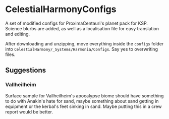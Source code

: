 # CelestialHarmonyConfigs

A set of modified configs for ProximaCentauri's planet pack for KSP. Science blurbs are added, as well as a localisation file for easy translation and editing. 

After downloading and unzipping, move everything inside the `configs` folder into `CelestialHarmony/_Systems/Harmonia/Configs`. Say yes to overwriting files.

## Suggestions

### Vallheilheim
Surface sample for Vallheilheim's apocalypse biome should have something to do with Anakin's hate for sand, maybe something about sand getting in equipment or the kerbal's feet sinking in sand. Maybe putting this in a crew report would be better.
